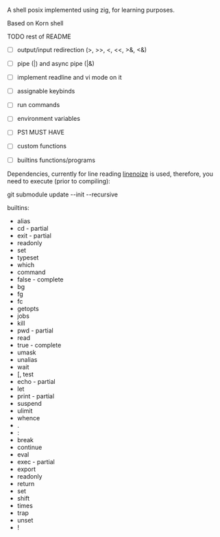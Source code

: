 A shell posix implemented using zig, for learning purposes.

Based on Korn shell

TODO rest of README

- [ ] output/input redirection (>, >>, <, <<, >&, <&)

- [ ] pipe (|) and async pipe (|&)

- [ ] implement readline and vi mode on it

- [ ] assignable keybinds

- [ ] run commands

- [ ] environment variables

- [ ] PS1 MUST HAVE

- [ ] custom functions

- [ ] builtins functions/programs

Dependencies, currently for line reading [linenoize](https://github.com/joachimschmidt557/linenoize) is used, therefore,
you need to execute (prior to compiling):

 git submodule update --init --recursive

builtins:


 * alias
 * cd - partial
 * exit - partial
 * readonly
 * set
 * typeset
 * which
 * command
 * false - complete
 * bg
 * fg
 * fc
 * getopts
 * jobs
 * kill
 * pwd - partial
 * read
 * true - complete
 * umask
 * unalias
 * wait
 * [, test
 * echo - partial
 * let
 * print - partial
 * suspend
 * ulimit
 * whence
 * .
 * :
 * break
 * continue
 * eval
 * exec - partial
 * export
 * readonly
 * return
 * set
 * shift
 * times
 * trap
 * unset
 * !
